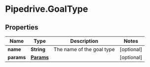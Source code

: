 # Pipedrive.GoalType

## Properties

Name | Type | Description | Notes
------------ | ------------- | ------------- | -------------
**name** | **String** | The name of the goal type | [optional] 
**params** | [**Params**](Params.md) |  | [optional] 



